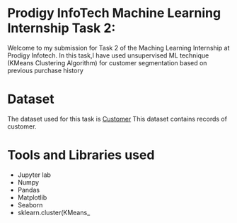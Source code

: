 # Prodigy InfoTech Machine Learning Internship Task 2:
Welcome to my submission for Task 2 of the Maching Learning Internship at Prodigy Infotech. In this task,I have used unsupervised ML technique (KMeans Clustering Algorithm) for customer segmentation based on previous purchase history 

# Dataset
The dataset used for this task is <a href="https://www.kaggle.com/datasets/vjchoudhary7/customer-segmentation-tutorial-in-python">Customer</a>
 This dataset contains records of customer.

# Tools and Libraries used
- Jupyter lab
- Numpy
- Pandas
- Matplotlib
- Seaborn
- sklearn.cluster(KMeans_

